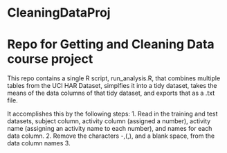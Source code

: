 # CleaningDataProj
Repo for Getting and Cleaning Data course project
=================================================

This repo contains a single R script, run_analysis.R, that combines multiple tables from the UCI HAR Dataset, simplfies it into a tidy dataset, takes the means of the data columns of that tidy dataset, and exports that as a .txt file.

It accomplishes this by the following steps:
    1. Read in the training and test datasets, subject column, activity column (assigned a number), activity name (assigning an activity name to each number), and names for each data column.
    2. Remove the characters -,(,), and a blank space, from the data column names
    3. 
